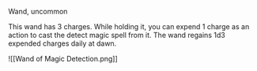 Wand, uncommon

This wand has 3 charges. While holding it, you can expend 1 charge as an action to cast the detect magic spell from it. The wand regains 1d3 expended charges daily at dawn.

![[Wand of Magic Detection.png]]